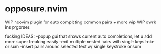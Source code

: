 # opposure.nvim
WIP neovim plugin for auto completing common pairs + more
wip WIP owrk ins prgorses 

fucking IDEAS:
  -popup gui that shows current auto completions, let u add more super freaking easily
  -exit multiple nested pairs with single keystroke or sum
  -insert pairs around selected text w/ single keystroke or sum
